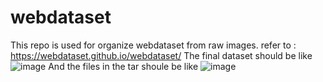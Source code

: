 # webdataset
This repo is used for organize webdataset from raw images.
refer to : https://webdataset.github.io/webdataset/
The final dataset should be like
![image](https://github.com/Hiccupwzy/webdataset/assets/151977184/a117f381-e431-45b0-a3f3-0254bcaf2cb7)
And the files in the tar shoule be like 
![image](https://github.com/Hiccupwzy/webdataset/assets/151977184/87295e77-baaa-4058-aa41-76deba674201)
